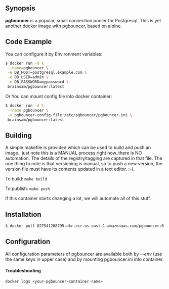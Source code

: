 ## Synopsis

**pgbouncer** is a popular, small connection pooler for Postgresql. This is yet another docker image with pgbouncer, based on alpine.

## Code Example
You can configure it by Environment variables:
```bash
$ docker run -d \
 --name=pgbouncer \
 -e DB_HOST=postgresql.example.com \
 -e DB_USER=admin \
 -e DB_PASSWORD=mypassword \
 brainsam/pgbouncer:latest
```
Or You can mount config file into docker container:
```bash
$ docker run -d \
 --name pgbouncer \
 -v pgbouncer-config-file:/etc/pgbouncer/pgbouncer.ini \
 brainsam/pgbouncer:latest
```
## Building

A simple makefile is provided which can be used to build and push an image.. just note this is a MANUAL process right now..there is NO automation.  The details of the registry/tagging are captured in that file.  The one thing to note is that versioning is manual, so to push a new version, the version file must have its contents updated in a text editor. :-(.

To build:
`make build`

To publish:
`make push`

If this container starts changing a lot, we will automate all of this stuff.


## Installation

```bash
$ docker pull 827541288795.dkr.ecr.us-east-1.amazonaws.com/pgbouncer:0.0.1
```
## Configuration

All configuration parameters of pgbouncer are available both by *--env* (use the same keys in upper case) and by mounting pgbouncer.ini into container.

#### Troubleshooting

```
docker logs <your-pgbouncer-container-name>
```
